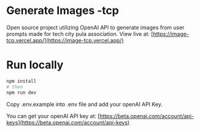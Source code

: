 # Generate Images -tcp

Open source project utilizing OpenAI API to generate images from user prompts made for tech city pula association.
View live at: [https://image-tcp.vercel.app/](https://image-tcp.vercel.app/)

# Run locally

```bash
npm install
# then
npm run dev
```

Copy .env.example into .env file and add your openAI API Key.

You can get your openAI API key at: [https://beta.openai.com/account/api-keys](https://beta.openai.com/account/api-keys)
